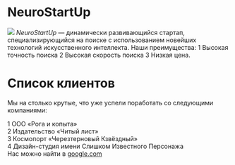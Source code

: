 # NeuroStartUp
![](https://netology-code.github.io/git-homeworks/introduction/assets/logo.png)
*NeuroStartUp* — динамически развивающийся стартап, специализирующийся на поиске с использованием новейших технологий искусственного интеллекта.
Наши преимущества:
1 Высокая точность поиска
2 Высокая скорость поиска
3 Низкая цена.

# Список клиентов
Мы на столько крутые, что уже успели поработать со следующими компаниями:

1 ООО «Рога и копыта»\
2 Издательство «Читый лист»\
3 Космопорт «Черезтерновый Кзвёздный»\
4 Дизайн-студия имени Слишком Известного Персонажа\
Нас можно найти в [google.com](google.com)
